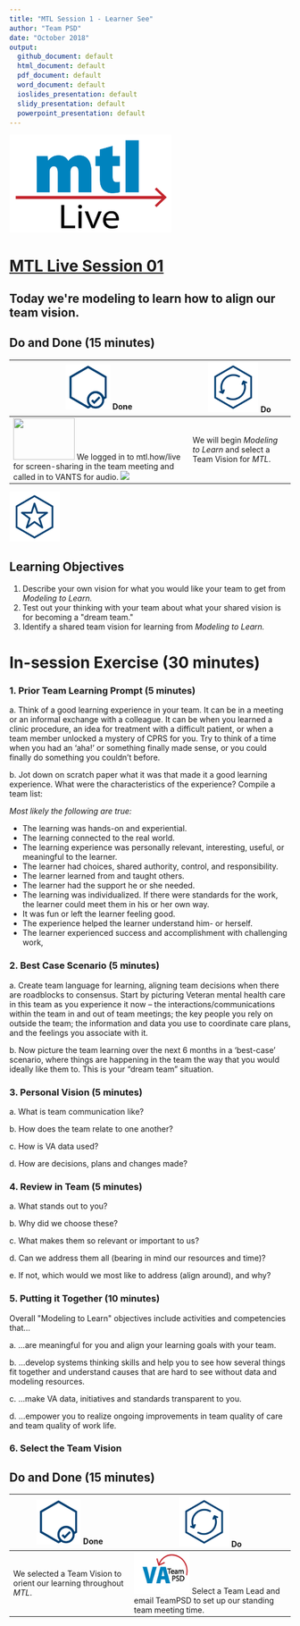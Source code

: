 ```yaml
---
title: "MTL Session 1 - Learner See"
author: "Team PSD"
date: "October 2018"
output: 
  github_document: default
  html_document: default
  pdf_document: default
  word_document: default
  ioslides_presentation: default
  slidy_presentation: default
  powerpoint_presentation: default
---
```


<img src = "https://github.com/lzim/teampsd/blob/master/resources/logos/mtl_live_sq_sm.png"
     height = "175" width = "290">  

# [MTL Live Session 01](https://github.com/lzim/teampsd/blob/master/mtl_facilitate_workgroup/mtl_live_guide/mtl_live_session01_see.Rmd "MTL Live Session 01")

## Today we're modeling to learn how to align our team vision.

## Do and Done (15 minutes)
<!-- Do/Done Tables -->
| <img src = "https://github.com/lzim/teampsd/blob/master/resources/icons/done.png" height = "80" width = "80"> **Done** | <img src = "https://github.com/lzim/teampsd/blob/master/resources/icons/do.png" height = "90" width = "90"> **Do** |
| --- | --- | 
|[<img src = "https://raw.githubusercontent.com/lzim/teampsd/master/resources/logos/mtl_how_live_sm.png" height = "75" width = "110">](http://mtl.how/live) We logged in to mtl.how/live for screen-sharing in the team meeting and called in to VANTS for audio. ![](https://raw.githubusercontent.com/lzim/teampsd/master/resources/gifs/mtl_live.gif)| We will begin _Modeling to Learn_ and select a Team Vision for _MTL_. | 

<!-- Learning Objectives Icon --> 
<img src = "https://github.com/lzim/teampsd/blob/master/resources/icons/learning_objectives.png" height = "90" width = "90" style ="display: inline-block"/> 

## Learning Objectives

1. Describe your own vision for what you would like your team to get from *Modeling to Learn.*
2. Test out your thinking with your team about what your shared vision is for becoming a "dream team."
3. Identify a shared team vision for learning from *Modeling to Learn.*

# In-session Exercise (30 minutes)

### 1. Prior Team Learning Prompt (5 minutes) 

a. Think of a good learning experience in your team. It can be in a meeting or an informal exchange with a colleague. It can be when you learned a clinic procedure, an idea for treatment with a difficult patient, or when a team member unlocked a mystery of CPRS for you. Try to think of a time when you had an ‘aha!’ or something finally made sense, or you could finally do something you couldn’t before.  

b. Jot down on scratch paper what it was that made it a good learning experience. What were the characteristics of the experience? Compile a team list:  

*Most likely the following are true:*   
* The learning was hands-on and experiential.
* The learning connected to the real world.
* The learning experience was personally relevant, interesting, useful, or meaningful to the learner.
* The learner had choices, shared authority, control, and responsibility.
* The learner learned from and taught others.
* The learner had the support he or she needed.
* The learning was individualized. If there were standards for the work, the learner could meet them in his or her own way.
* It was fun or left the learner feeling good.
* The experience helped the learner understand him- or herself.
* The learner experienced success and accomplishment with challenging work,

### 2. Best Case Scenario (5 minutes)

a. Create team language for learning, aligning team decisions when there are roadblocks to consensus. Start by picturing Veteran mental health care in this team as you experience it now – the interactions/communications within the team in and out of team meetings; the key people you rely on outside the team; the information and data you use to coordinate care plans, and the feelings you associate with it.  

b. Now picture the team learning over the next 6 months in a ‘best-case’ scenario, where things are happening in the team the way that you would ideally like them to. This is your “dream team” situation.  

### 3. Personal Vision (5 minutes)  

a. What is team communication like?

b. How does the team relate to one another?

c. How is VA data used?

d. How are decisions, plans and changes made?

### 4. Review in Team (5 minutes)  

a. What stands out to you?

b. Why did we choose these?

c. What makes them so relevant or important to us?

d. Can we address them all (bearing in mind our resources and time)?

e. If not, which would we most like to address (align around), and why?

### 5. Putting it Together (10 minutes)

Overall "Modeling to Learn" objectives include activities and competencies that…

a. …are meaningful for you and align your learning goals with your team.

b. …develop systems thinking skills and help you to see how several things fit together and understand causes that are hard to see without data and modeling resources.

c. …make VA data, initiatives and standards transparent to you. 

d. …empower you to realize ongoing improvements in team quality of care and team quality of work life.

### 6. Select the Team Vision

## Do and Done (15 minutes)
<!-- Do/Done Tables -->
| <img src = "https://github.com/lzim/teampsd/blob/master/resources/icons/done.png" height = "80" width = "80"> **Done** | <img src = "https://github.com/lzim/teampsd/blob/master/resources/icons/do.png" height = "90" width = "90"> **Do** |
| --- | --- | 
| We selected a Team Vision to orient our learning throughout _MTL_.  | [<img src = "https://raw.githubusercontent.com/lzim/teampsd/teampsd_style/teampsd_logo/va_team_psd_logo_sq_sm.png" height = "75" width = "100">](mailto:lindsey.zimmerman@va.gov;stacey.park2@va.gov) Select a Team Lead and email TeamPSD to set up our standing team meeting time. |



